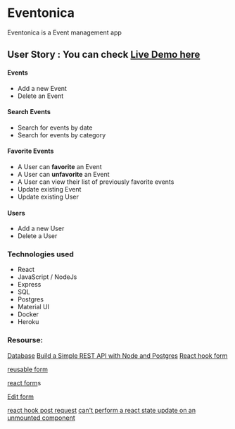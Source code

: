 # Eventonica

Eventonica is a Event management app

## User Story : You can check [Live Demo here](https://still-fjord-09983.herokuapp.com/)

#### Events

- Add a new Event
- Delete an Event

#### Search Events

- Search for events by date
- Search for events by category

#### Favorite Events

- A User can **favorite** an Event
- A User can **unfavorite** an Event
- A User can view their list of previously favorite events
- Update existing Event
- Update existing User

#### Users

- Add a new User
- Delete a User

### Technologies used

- React
- JavaScript / NodeJs
- Express
- SQL
- Postgres
- Material UI
- Docker
- Heroku

### Resourse:

[Database](https://vitaly-t.github.io/pg-promise/Database.html)
[Build a Simple REST API with Node and Postgres](https://www.split.io/blog/rest-api-node-postgres/)
[React hook form](https://jasonwatmore.com/post/2020/10/14/react-hook-form-combined-add-edit-create-update-form-example)

[reusable form](https://spectrum.chat/react/help/use-same-form-fields-for-both-create-and-edit-without-repeat~7d4111b7-d81d-4997-9457-31ef1ef21fbc)

[react form](https://egghead.io/lessons/react-make-a-react-form-component-that-handles-inserts-and-update)s

[Edit form](https://marmelab.com/react-admin/CreateEdit.html)

[react hook post request](https://stackoverflow.com/questions/61986655/react-hooks-how-to-make-a-post-request-to-server)
[can't perform a react state update on an unmounted component](https://stackoverflow.com/questions/53949393/cant-perform-a-react-state-update-on-an-unmounted-component)
